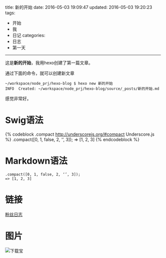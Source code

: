 title: 新的开始
date: 2016-05-03 19:09:47
updated: 2016-05-03 19:20:23
tags: 
- 开始
- 我
- 日记
categories: 
- 日志
- 第一天

---

这是**新的开始**，我用hexo创建了第一篇文章。

通过下面的命令，就可以创建新文章
```{bash}
~/workspace/node_prj/hexo-blog $ hexo new 新的开始
INFO  Created: ~/workspace/node_prj/hexo-blog/source/_posts/新的开始.md
```

感觉非常好。


# Swig语法
{% codeblock .compact http://underscorejs.org/#compact Underscore.js %}
.compact([0, 1, false, 2, ‘’, 3]);
=> [1, 2, 3]
{% endcodeblock %}

# Markdown语法
```{bash}
.compact([0, 1, false, 2, ‘’, 3]);
=> [1, 2, 3]
```
# 链接
[粉丝日志](http://blog.fens.me)

# 图片
![下载宝](/hexo-blog/images/6cbb.png)
